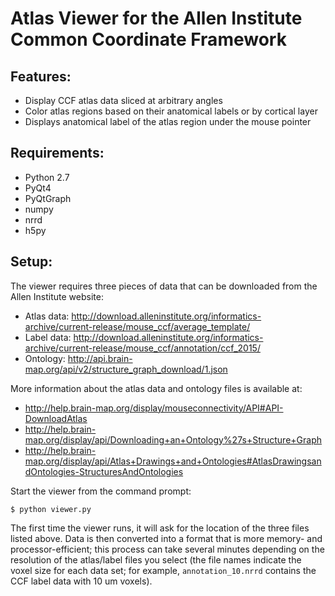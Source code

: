 Atlas Viewer for the Allen Institute Common Coordinate Framework
================================================================

Features:
---------

* Display CCF atlas data sliced at arbitrary angles
* Color atlas regions based on their anatomical labels or by cortical layer
* Displays anatomical label of the atlas region under the mouse pointer


Requirements:
-------------

* Python 2.7
* PyQt4
* PyQtGraph
* numpy
* nrrd
* h5py 


Setup:
------

The viewer requires three pieces of data that can be downloaded from the Allen Institute website:

* Atlas data: http://download.alleninstitute.org/informatics-archive/current-release/mouse_ccf/average_template/
* Label data: http://download.alleninstitute.org/informatics-archive/current-release/mouse_ccf/annotation/ccf_2015/
* Ontology: http://api.brain-map.org/api/v2/structure_graph_download/1.json

More information about the atlas data and ontology files is available at:
* http://help.brain-map.org/display/mouseconnectivity/API#API-DownloadAtlas
* http://help.brain-map.org/display/api/Downloading+an+Ontology%27s+Structure+Graph
* http://help.brain-map.org/display/api/Atlas+Drawings+and+Ontologies#AtlasDrawingsandOntologies-StructuresAndOntologies

Start the viewer from the command prompt:

```
$ python viewer.py
```

The first time the viewer runs, it will ask for the location of the three files listed above.
Data is then converted into a format that is more memory- and processor-efficient; this process can take
several minutes depending on the resolution of the atlas/label files you select (the file names indicate the
voxel size for each data set; for example, `annotation_10.nrrd` contains the CCF label data with 10 um voxels).



